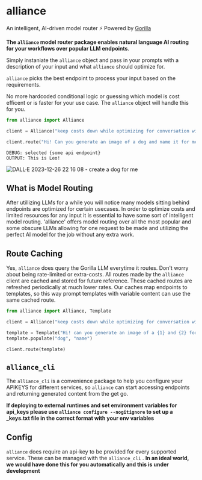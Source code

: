 # alliance
An intelligent, AI-driven model router ⚡ Powered by [Gorilla](https://github.com/ShishirPatil/gorilla)

**The `alliance` model router package enables natural language AI routing for your workflows over popular LLM endpoints**. 

Simply instaniate the `alliance` object and pass in your prompts with a description of your input and what `alliance` should optimize for.

`alliance` picks the best endpoint to process your input based on the requirements.

No more hardcoded conditional logic or guessing which model is cost efficent or is faster for your use case. The `alliance` object will handle this for you.

```python
from alliance import Alliance

client = Alliance("keep costs down while optimizing for conversation with image generation capabilities", verbose=True)

client.route("Hi! Can you generate an image of a dog and name it for me?")
```

```
DEBUG: selected {some api endpoint}
OUTPUT: This is Leo!
```
![DALL·E 2023-12-26 22 16 08 - create a dog for me](https://github.com/cybertheory/alliance/assets/27149047/4e2d9901-5635-4217-97c3-dc287cf1902b)

## What is Model Routing
After utillizing LLMs for a while you will notice many models sitting behind endpoints are optimized for certain usecases. In order to optimize costs and limited resources for any input it is essential to have some sort of intelligent model routing. 'alliance' offers model routing over all the most popular and some obscure LLMs allowing for one request to be made and utilizing the perfect AI model for the job without any extra work.

## Route Caching
Yes, `alliance` does query the Gorilla LLM everytime it routes. Don't worry about being rate-limited or extra-costs. All routes made by the `alliance` client are cached and stored for future reference. These cached routes are refreshed periodically at much lower rates. Our caches map endpoints to templates, so this way prompt templates with variable content can use the same cached route.

```python
from alliance import Alliance, Template

client = Alliance("keep costs down while optimizing for conversation with image generation capabilities", verbose=True)

template = Template("Hi! can you generate an image of a {1} and {2} for me")
template.populate("dog", "name")

client.route(template)
```

## `alliance_cli`
The `alliance_cli` is a convenience package to help you configure your APIKEYS for different services, so `alliance` can start accessing endpoints and returning generated content from the get go.

**If deploying to external runtimes and set environment variables for api_keys please use `alliance configure --nogitignore` to set up a _keys.txt file in the correct format with your env variables**

## Config
`alliance` does require an api-key to be provided for every supported service. These can be managed with the `alliance_cli` . **In an ideal world, we would have done this for you automatically and this is under development**  

